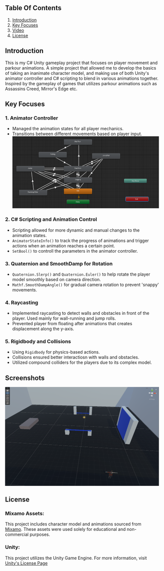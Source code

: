 ## Table Of Contents

1. [Introduction](#introduction)
2. [Key Focuses](#challenges-overview)
3. [Video](#video-showcase)
4. [License](#license)

## Introduction

This is my C# Unity gameplay project that focuses on player movement and parkour animations.
A simple project that allowed me to develop the basics of taking an inanimate character model, and making use of both
Unity's animator controller and C# scripting to blend in various animations together.
Inspired by the gameplay of games that utilizes parkour animations such as Assassins Creed, Mirror's Edge etc.

## Key Focuses
### 1. Animator Controller
- Managed the animation states for all player mechanics.
- Transitions between different movements based on player input.
![img](./Screenshots/animator.png)

### 2. C# Scripting and Animation Control
- Scripting allowed for more dynamic and manual changes to the animation states. 
- `AnimatorStateInfo()` to track the progress of animations and trigger actions when an animation reaches a certain point.
- `SetBool()` to controll the parameters in the animator controller.

### 3. Quaternion and SmoothDamp for Rotation
- `Quaternion.Slerp()` and `Quaternion.Euler()` to help rotate the player model smoothly based on camera direction.
- `Mathf.SmoothDampAngle()` for gradual camera rotation to prevent 'snappy' movements.

### 4. Raycasting
- Implemented raycasting to detect walls and obstacles in front of the player. Used mainly for wall-running and jump rolls.
- Prevented player from floating after animations that creates displacement along the y-axis.

### 5. Rigidbody and Collisions
- Using `Rigidbody` for physics-based actions.
- Collisions ensured better interactiosn with walls and obstacles.
- Utilized compound colliders for the players due to its complex model.

## Screenshots
![img](./Screenshots/scene.png)

## License

### Mixamo Assets:
This project includes character model and animations sourced from [Mixamo](https://www.mixamo.com/#/).
These assets were used solely for educational and non-commercial purposes.

### Unity:
This project utilizes the Unity Game Engine. For more information, visit [Unity's License Page](https://support.unity.com/hc/en-us/categories/201268913-Licenses)
